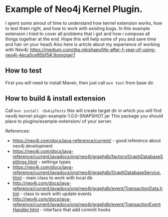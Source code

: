 # Example of Neo4j Kernel Plugin.
I spent some amout of time to understand how kernel extension works, how to test them right, and how to work with existing bugs.
In this example extension i tried to cover all problems that i got and how i compose all things together at the end.
Hope this will help some of you and save time and hair on your head)
Also here is article about my experience of working with Neo4j: https://medium.com/@a.nikishaev/life-after-1-year-of-using-neo4j-4eca5ce95bf5#.9onnzger1

## How to test
First you will need to install Maven, then just call `mvn test` from base dir.

## How to build & install extension
Call `mvn install -DskipTests` this will create target dir in which you will find neo4j-kernel-plugin-example-1.0.0-SNAPSHOT.jar
This package you should place to plugins/example-extension/ of your server.

References:

* https://neo4j.com/docs/java-reference/current/ - good reference about neo4j development
* https://neo4j.com/docs/java-reference/current/javadocs/org/neo4j/graphdb/factory/GraphDatabaseSettings.html - settings types
* https://neo4j.com/docs/java-reference/current/javadocs/org/neo4j/graphdb/GraphDatabaseService.html - main class to work with local db
* http://neo4j.com/docs/java-reference/current/javadocs/org/neo4j/graphdb/event/TransactionData.html - class to work with update events
* http://neo4j.com/docs/java-reference/current/javadocs/org/neo4j/graphdb/event/TransactionEventHandler.html - interface that add commit hooks

